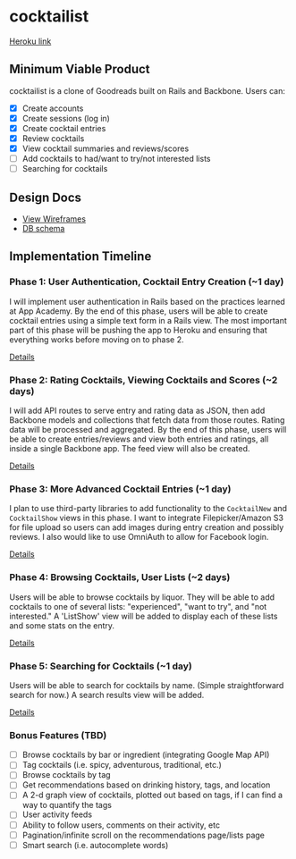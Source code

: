 # cocktailist

[Heroku link][heroku]

[heroku]: http://cocktailist.herokuapp.com

## Minimum Viable Product
cocktailist is a clone of Goodreads built on Rails and Backbone. Users can:

<!-- This is a Markdown checklist. Use it to keep track of your progress! -->

- [x] Create accounts
- [x] Create sessions (log in)
- [X] Create cocktail entries
- [x] Review cocktails
- [x] View cocktail summaries and reviews/scores
- [ ] Add cocktails to had/want to try/not interested lists
- [ ] Searching for cocktails

## Design Docs
* [View Wireframes][views]
* [DB schema][schema]

[views]: ./docs/views.md
[schema]: ./docs/schema.md

## Implementation Timeline

### Phase 1: User Authentication, Cocktail Entry Creation (~1 day)
I will implement user authentication in Rails based on the practices learned at
App Academy. By the end of this phase, users will be able to create cocktail entries using
a simple text form in a Rails view. The most important part of this phase will
be pushing the app to Heroku and ensuring that everything works before moving on
to phase 2.

[Details][phase-one]

### Phase 2: Rating Cocktails, Viewing Cocktails and Scores  (~2 days)
I will add API routes to serve entry and rating data as JSON, then add Backbone
models and collections that fetch data from those routes. Rating data will be processed and aggregated.
By the end of this phase, users will be able to create entries/reviews and view both entries and ratings, all
inside a single Backbone app. The feed view will also be created.

[Details][phase-two]

### Phase 3: More Advanced Cocktail Entries (~1 day)
I plan to use third-party libraries to add functionality to the `CocktailNew` and
`CocktailShow` views in this phase. I want to integrate Filepicker/Amazon S3 for file upload so
users can add images during entry creation and possibly reviews. I also would like to use OmniAuth to
allow for Facebook login.

[Details][phase-three]

### Phase 4: Browsing Cocktails, User Lists (~2 days)
Users will be able to browse cocktails by liquor. They will be able to add cocktails to one of several lists: 
"experienced", "want to try", and "not interested." A 'ListShow' view will be added to display each of 
these lists and some stats on the entry. 

[Details][phase-four]

### Phase 5: Searching for Cocktails (~1 day)
Users will be able to search for cocktails by name. (Simple straightforward search for now.) A search 
results view will be added.

[Details][phase-five]


### Bonus Features (TBD)
- [ ] Browse cocktails by bar or ingredient (integrating Google Map API)
- [ ] Tag cocktails (i.e. spicy, adventurous, traditional, etc.)
- [ ] Browse cocktails by tag
- [ ] Get recommendations based on drinking history, tags, and location
- [ ] A 2-d graph view of cocktails, plotted out based on tags, if I can find a way to quantify the tags
- [ ] User activity feeds
- [ ] Ability to follow users, comments on their activity, etc
- [ ] Pagination/infinite scroll on the recommendations page/lists page
- [ ] Smart search (i.e. autocomplete words)

[phase-one]: ./docs/phases/phase1.md
[phase-two]: ./docs/phases/phase2.md
[phase-three]: ./docs/phases/phase3.md
[phase-four]: ./docs/phases/phase4.md
[phase-five]: ./docs/phases/phase5.md
[phase-six]: ./docs/phases/phase6.md
[phase-seven]: ./docs/phases/phase7.md

